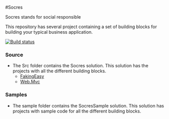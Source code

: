 #Socres

Socres stands for social responsible

This repository has several project containing a set of building blocks for building your typical business application.

[![Build status](https://ci.appveyor.com/api/projects/status/ek97x5yray3psxxj?svg=true)](https://ci.appveyor.com/project/Socres/socres)

### Source
- The Src folder contains the Socres solution. This solution has the projects with all the different building blocks.
	- [FakingEasy](src/Socres.FakingEasy/README.md)
	- [Web.Mvc](src/Socres.Web.Mvc/README.md)

### Samples
- The sample folder contains the SocresSample solution. This solution has projects with sample code for all the different building blocks.
